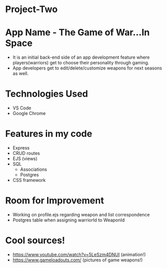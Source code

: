 # Project-Two

# App Name - The Game of War...In Space

- It is an initial back-end side of an app development feature where players(warriors) get to choose their personality through gaming.
- App developers get to edit/delete/customize weapons for next seasons as well.

# Technologies Used

- VS Code
- Google Chrome

# Features in my code

- Express
- CRUD routes
- EJS (views)
- SQL
    - Associations 
    - Postgres
- CSS framework

# Room for Improvement 

- Working on profile.ejs regarding weapon and list correspondence
- Postgres table when assigning warriorId to WeaponId


# Cool sources!

- https://www.youtube.com/watch?v=5LeSzm4DNUI (animation!)
- https://www.gameloadouts.com/ (pictures of game weapons!)
